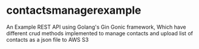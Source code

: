 # contactsmanagerexample
An Example REST API using Golang's Gin Gonic framework,  Which have different crud methods implemented to manage contacts and upload list of contacts as a json file to AWS S3
